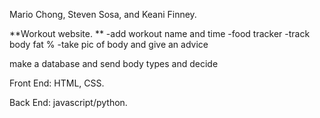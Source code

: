 Mario Chong, Steven Sosa, and Keani Finney.


**Workout website. **
-add workout name and time
-food tracker
-track body fat %
-take pic of body and give an advice

make a database and send body types and decide 


Front End: HTML, CSS. 

Back End: javascript/python. 


